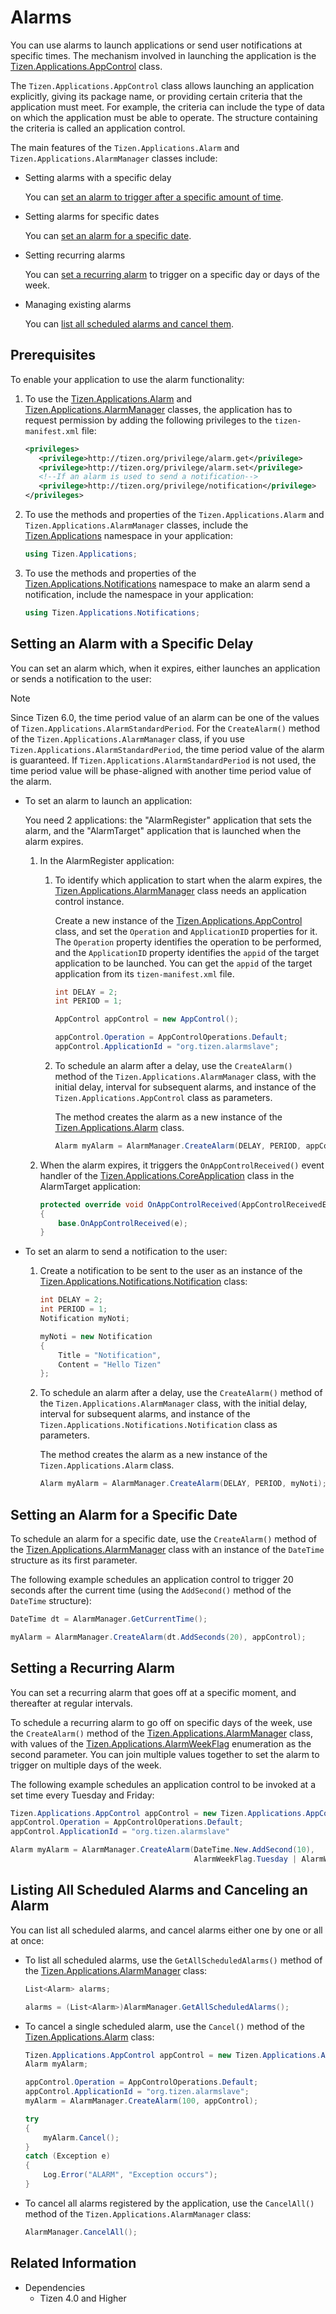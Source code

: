 # Alarms

You can use alarms to launch applications or send user notifications at specific times. The mechanism involved in launching the application is the [Tizen.Applications.AppControl](/application/dotnet/api/TizenFX/latest/api/Tizen.Applications.AppControl.html) class.

The `Tizen.Applications.AppControl` class allows launching an application explicitly, giving its package name, or providing certain criteria that the application must meet. For example, the criteria can include the type of data on which the application must be able to operate. The structure containing the criteria is called an application control.

The main features of the `Tizen.Applications.Alarm` and `Tizen.Applications.AlarmManager` classes include:

-   Setting alarms with a specific delay

    You can [set an alarm to trigger after a specific amount of time](#scenario_1).

- Setting alarms for specific dates

    You can [set an alarm for a specific date](#scenario_2).

- Setting recurring alarms

    You can [set a recurring alarm](#scenario_3) to trigger on a specific day or days of the week.

- Managing existing alarms

    You can [list all scheduled alarms and cancel them](#scenario_4).


## Prerequisites

To enable your application to use the alarm functionality:

1.  To use the [Tizen.Applications.Alarm](/application/dotnet/api/TizenFX/latest/api/Tizen.Applications.Alarm.html) and [Tizen.Applications.AlarmManager](/application/dotnet/api/TizenFX/latest/api/Tizen.Applications.AlarmManager.html) classes, the application has to request permission by adding the following privileges to the `tizen-manifest.xml` file:

    ```XML
    <privileges>
       <privilege>http://tizen.org/privilege/alarm.get</privilege>
       <privilege>http://tizen.org/privilege/alarm.set</privilege>
       <!--If an alarm is used to send a notification-->
       <privilege>http://tizen.org/privilege/notification</privilege>
    </privileges>
    ```

2. To use the methods and properties of the `Tizen.Applications.Alarm` and `Tizen.Applications.AlarmManager` classes, include the [Tizen.Applications](/application/dotnet/api/TizenFX/latest/api/Tizen.Applications.html) namespace in your application:

    ```csharp
    using Tizen.Applications;
    ```

3. To use the methods and properties of the [Tizen.Applications.Notifications](/application/dotnet/api/TizenFX/latest/api/Tizen.Applications.Notifications.html) namespace to make an alarm send a notification, include the namespace in your application:

    ```csharp
    using Tizen.Applications.Notifications;
    ```


<a name="scenario_1"></a>
## Setting an Alarm with a Specific Delay

You can set an alarm which, when it expires, either launches an application or sends a notification to the user:

> [!NOTE]
> Since Tizen 6.0, the time period value of an alarm can be one of the values of `Tizen.Applications.AlarmStandardPeriod`. For the `CreateAlarm()` method of the `Tizen.Applications.AlarmManager` class, if you use `Tizen.Applications.AlarmStandardPeriod`, the time period value of the alarm is guaranteed. If `Tizen.Applications.AlarmStandardPeriod` is not used, the time period value will be phase-aligned with another time period value of the alarm.

-   To set an alarm to launch an application:

    You need 2 applications: the "AlarmRegister" application that sets the alarm, and the "AlarmTarget" application that is launched when the alarm expires.

    1.  In the AlarmRegister application:
        1.  To identify which application to start when the alarm expires, the [Tizen.Applications.AlarmManager](/application/dotnet/api/TizenFX/latest/api/Tizen.Applications.AlarmManager.html) class needs an application control instance.

            Create a new instance of the [Tizen.Applications.AppControl](/application/dotnet/api/TizenFX/latest/api/Tizen.Applications.AppControl.html) class, and set the `Operation` and `ApplicationID` properties for it. The `Operation` property identifies the operation to be performed, and the `ApplicationID` property identifies the `appid` of the target application to be launched. You can get the `appid` of the target application from its `tizen-manifest.xml` file.
            ```csharp
            int DELAY = 2;
            int PERIOD = 1;

            AppControl appControl = new AppControl();

            appControl.Operation = AppControlOperations.Default;
            appControl.ApplicationId = "org.tizen.alarmslave";
            ```

        2.  To schedule an alarm after a delay, use the `CreateAlarm()` method of the `Tizen.Applications.AlarmManager` class, with the initial delay, interval for subsequent alarms, and instance of the `Tizen.Applications.AppControl` class as parameters.

            The method creates the alarm as a new instance of the [Tizen.Applications.Alarm](/application/dotnet/api/TizenFX/latest/api/Tizen.Applications.Alarm.html) class.

            ```csharp
            Alarm myAlarm = AlarmManager.CreateAlarm(DELAY, PERIOD, appControl);
            ```

    2. When the alarm expires, it triggers the `OnAppControlReceived()` event handler of the [Tizen.Applications.CoreApplication](/application/dotnet/api/TizenFX/latest/api/Tizen.Applications.CoreApplication.html) class in the AlarmTarget application:

        ```csharp
        protected override void OnAppControlReceived(AppControlReceivedEventArgs e)
        {
            base.OnAppControlReceived(e);
        }
        ```

- To set an alarm to send a notification to the user:
    1.  Create a notification to be sent to the user as an instance of the [Tizen.Applications.Notifications.Notification](/application/dotnet/api/TizenFX/latest/api/Tizen.Applications.Notifications.Notification.html) class:

        ```csharp
        int DELAY = 2;
        int PERIOD = 1;
        Notification myNoti;

        myNoti = new Notification
        {
            Title = "Notification",
            Content = "Hello Tizen"
        };
        ```

    2. To schedule an alarm after a delay, use the `CreateAlarm()` method of the `Tizen.Applications.AlarmManager` class, with the initial delay, interval for subsequent alarms, and instance of the `Tizen.Applications.Notifications.Notification` class as parameters.

        The method creates the alarm as a new instance of the `Tizen.Applications.Alarm` class.

        ```csharp
        Alarm myAlarm = AlarmManager.CreateAlarm(DELAY, PERIOD, myNoti);
        ```


<a name="scenario_2"></a>
## Setting an Alarm for a Specific Date

To schedule an alarm for a specific date, use the `CreateAlarm()` method of the [Tizen.Applications.AlarmManager](/application/dotnet/api/TizenFX/latest/api/Tizen.Applications.AlarmManager.html) class with an instance of the `DateTime` structure as its first parameter.

The following example schedules an application control to trigger 20 seconds after the current time (using the `AddSecond()` method of the `DateTime` structure):

```csharp
DateTime dt = AlarmManager.GetCurrentTime();

myAlarm = AlarmManager.CreateAlarm(dt.AddSeconds(20), appControl);
```


<a name="scenario_3"></a>
## Setting a Recurring Alarm

You can set a recurring alarm that goes off at a specific moment, and thereafter at regular intervals.

To schedule a recurring alarm to go off on specific days of the week, use the `CreateAlarm()` method of the [Tizen.Applications.AlarmManager](/application/dotnet/api/TizenFX/latest/api/Tizen.Applications.AlarmManager.html) class, with values of the [Tizen.Applications.AlarmWeekFlag](/application/dotnet/api/TizenFX/latest/api/Tizen.Applications.AlarmWeekFlag.html) enumeration as the second parameter. You can join multiple values together to set the alarm to trigger on multiple days of the week.

The following example schedules an application control to be invoked at a set time every Tuesday and Friday:

```csharp
Tizen.Applications.AppControl appControl = new Tizen.Applications.AppControl();
appControl.Operation = AppControlOperations.Default;
appControl.ApplicationId = "org.tizen.alarmslave"

Alarm myAlarm = AlarmManager.CreateAlarm(DateTime.New.AddSecond(10),
                                         AlarmWeekFlag.Tuesday | AlarmWeekFlag.Friday, appControl);
```

<a name="scenario_4"></a>
## Listing All Scheduled Alarms and Canceling an Alarm

You can list all scheduled alarms, and cancel alarms either one by one or all at once:

-   To list all scheduled alarms, use the `GetAllScheduledAlarms()` method of the [Tizen.Applications.AlarmManager](/application/dotnet/api/TizenFX/latest/api/Tizen.Applications.AlarmManager.html) class:

    ```csharp
    List<Alarm> alarms;

    alarms = (List<Alarm>)AlarmManager.GetAllScheduledAlarms();
    ```

- To cancel a single scheduled alarm, use the `Cancel()` method of the [Tizen.Applications.Alarm](/application/dotnet/api/TizenFX/latest/api/Tizen.Applications.Alarm.html) class:

    ```csharp
    Tizen.Applications.AppControl appControl = new Tizen.Applications.AppControl();
    Alarm myAlarm;

    appControl.Operation = AppControlOperations.Default;
    appControl.ApplicationId = "org.tizen.alarmslave";
    myAlarm = AlarmManager.CreateAlarm(100, appControl);

    try
    {
        myAlarm.Cancel();
    }
    catch (Exception e)
    {
        Log.Error("ALARM", "Exception occurs");
    }
    ```

- To cancel all alarms registered by the application, use the `CancelAll()` method of the `Tizen.Applications.AlarmManager` class:

    ```csharp
    AlarmManager.CancelAll();
    ```

## Related Information
  * Dependencies
    -   Tizen 4.0 and Higher

